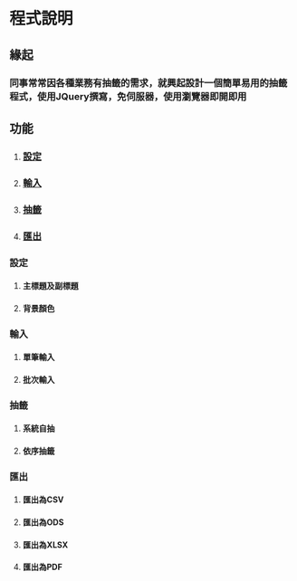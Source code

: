 # 程式說明

## 緣起

### 同事常常因各種業務有抽籤的需求，就興起設計一個簡單易用的抽籤程式，使用JQuery撰寫，免伺服器，使用瀏覽器即開即用

## 功能

1. ### [設定](#設定)

2. ### [輸入](#輸入)

3. ### [抽籤](#抽籤)

4. ### [匯出](#匯出)

### 設定

1. #### 主標題及副標題

2. #### 背景顏色

### 輸入

1. #### 單筆輸入

2. #### 批次輸入

### 抽籤

1. #### 系統自抽

2. #### 依序抽籤

### 匯出

1. #### 匯出為CSV

2. #### 匯出為ODS

3. #### 匯出為XLSX

4. #### 匯出為PDF
